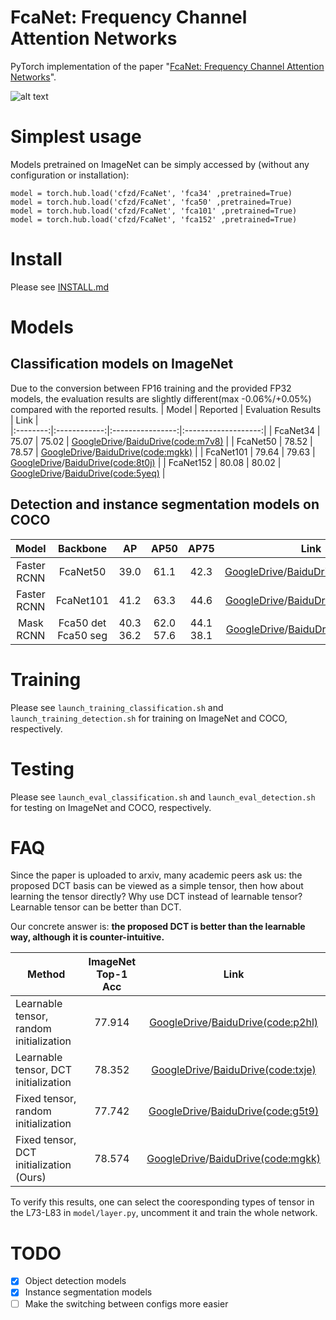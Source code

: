 # FcaNet: Frequency Channel Attention Networks
PyTorch implementation of the paper "[FcaNet: Frequency Channel Attention Networks](https://arxiv.org/abs/2012.11879)".

![alt text](images/main.png "vis")

# Simplest usage

Models pretrained on ImageNet can be simply accessed by (without any configuration or installation):
```
model = torch.hub.load('cfzd/FcaNet', 'fca34' ,pretrained=True)
model = torch.hub.load('cfzd/FcaNet', 'fca50' ,pretrained=True)
model = torch.hub.load('cfzd/FcaNet', 'fca101' ,pretrained=True)
model = torch.hub.load('cfzd/FcaNet', 'fca152' ,pretrained=True)
```

# Install
Please see [INSTALL.md](./INSTALL.md)

# Models
## Classification models on ImageNet

Due to the conversion between FP16 training and the provided FP32 models, the evaluation results are slightly different(max -0.06%/+0.05%) compared with the reported results.
|  Model | Reported | Evaluation Results | Link |   
|:--------:|:------------:|:----------------:|:-------------------:|
| FcaNet34 |     75.07    |       75.02      |          [GoogleDrive](https://drive.google.com/file/d/1zTbhu1ynShAG9qH_HKJfOQeWBWVD9dCW/view?usp=sharing)/[BaiduDrive(code:m7v8)](https://pan.baidu.com/s/1ylq_tJaRlCSHhDcmVinnfA) |
|  FcaNet50  |     78.52     |       78.57       |          [GoogleDrive](https://drive.google.com/file/d/1O7qtqHSXdwRzUv_m6wrqB4TVF-rqJInB/view?usp=sharing)/[BaiduDrive(code:mgkk)](https://pan.baidu.com/s/1yrZYotYYGCFU7as_6h8GZw) |
|  FcaNet101  |    79.64    |       79.63       |          [GoogleDrive](https://drive.google.com/file/d/11CydGJ_dzjdOn9Z3E00enc125SpFJD8k/view?usp=sharing)/[BaiduDrive(code:8t0j)](https://pan.baidu.com/s/1SPE7_uxbKLz9s1k97fRl5Q) |
|  FcaNet152  |     80.08     |       80.02       |          [GoogleDrive](https://drive.google.com/file/d/1rtNAmePV4dIpTEkLCT08p6yiRyH0FC3B/view?usp=sharing)/[BaiduDrive(code:5yeq)](https://pan.baidu.com/s/1rLtkHIDqks4jSIq0Nqt-fQ) |


## Detection and instance segmentation models on COCO
|  Model | Backbone | AP | AP50 | AP75 |Link |   
|:--------:|:------------:|:----------------:|:-------------------:|:--:|:--:|
| Faster RCNN | FcaNet50 | 39.0 | 61.1 | 42.3| [GoogleDrive](https://drive.google.com/file/d/1_LG_hqoD7v-vmWkw9_dq5Yis8IAF8cBe/view?usp=sharing)/[BaiduDrive(code:q15c)](https://pan.baidu.com/s/1nIEWG7uFFxDy82XHnTW5JA) |
| Faster RCNN | FcaNet101 | 41.2 | 63.3 | 44.6 | [GoogleDrive](https://drive.google.com/file/d/1ObDEKQZbRrs_OsQBpBYa9WusKT9XkQso/view?usp=sharing)/[BaiduDrive(code:pgnx)](https://pan.baidu.com/s/15BRDqH3VzCDfZVPmSC0D7w) |
| Mask RCNN | Fca50 det </br>  Fca50 seg | 40.3</br> 36.2 | 62.0 </br> 57.6 | 44.1 </br> 38.1 | [GoogleDrive](https://drive.google.com/file/d/18Kh3upRLauUXLmmOPSH9kCZe6aXoIlRm/view?usp=sharing)/[BaiduDrive(code:d9rn)](https://pan.baidu.com/s/1m40e9Bcxcf04lxq3LlFTbw) |

# Training
Please see `launch_training_classification.sh` and `launch_training_detection.sh` for training on ImageNet and COCO, respectively.

# Testing
Please see `launch_eval_classification.sh` and `launch_eval_detection.sh` for testing on ImageNet and COCO, respectively.

# FAQ
Since the paper is uploaded to arxiv, many academic peers ask us: the proposed DCT basis can be viewed as a simple tensor, then how about learning the tensor directly? Why use DCT instead of learnable tensor? Learnable tensor can be better than DCT.

Our concrete answer is: **the proposed DCT is better than the learnable way, although it is counter-intuitive.**

| Method                                      |      ImageNet Top-1 Acc   | Link |
|---------------------------------------------|:-------------:|:----------:|
| Learnable tensor, random initialization | 77.914 |        [GoogleDrive](https://drive.google.com/file/d/1KsiSuyHNtIxBEabdaDT_0Lt5foSNBgtb/view?usp=sharing)/[BaiduDrive(code:p2hl)](https://pan.baidu.com/s/1IBavAQ-GnvElqJBY6oblWg)     |
| Learnable tensor, DCT initialization    |     78.352     |      [GoogleDrive](https://drive.google.com/file/d/1CwpW0lRwU7uXEf8ldm4hJUs-9O33MKfI/view?usp=sharing)/[BaiduDrive(code:txje)](https://pan.baidu.com/s/1CC2j9tjySH-GGZ9oM7cpjA)       |
| Fixed tensor, random initialization     | 77.742 |        [GoogleDrive](https://drive.google.com/file/d/1jRXX4QqYsU8wyOHWW34qVF0DuLZ3R884/view?usp=sharing)/[BaiduDrive(code:g5t9)](https://pan.baidu.com/s/1HpJyi9h6L0_rvEg218JK9g)     |
| Fixed tensor, DCT initialization (Ours) |     78.574     |     [GoogleDrive](https://drive.google.com/file/d/1O7qtqHSXdwRzUv_m6wrqB4TVF-rqJInB/view?usp=sharing)/[BaiduDrive(code:mgkk)](https://pan.baidu.com/s/1yrZYotYYGCFU7as_6h8GZw)        |


To verify this results, one can select the cooresponding types of tensor in the L73-L83 in `model/layer.py`, uncomment it and train the whole network.


# TODO
- [x] Object detection models
- [x] Instance segmentation models
- [ ] Make the switching between configs more easier 
